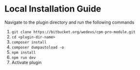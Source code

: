 # Local Installation Guide

Navigate to the plugin directory and run the following commands

1. `git clone https://bitbucket.org/wedevs/cpm-pro-module.git`
2. `cd <plugin-dir-name>`
3. `composer install` 
4. `composer dumpautoload -o`
5. `npm install`
6. `npm run dev`
7. Activate plugin

